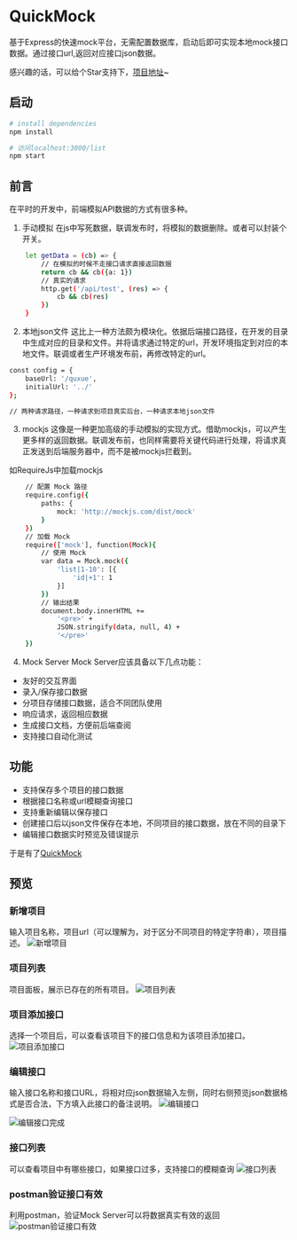 # QuickMock
基于Express的快速mock平台，无需配置数据库，启动后即可实现本地mock接口数据。通过接口url,返回对应接口json数据。

感兴趣的话，可以给个Star支持下，[项目地址](https://github.com/zouyifeng/QuickMock)~

## 启动

``` bash
# install dependencies
npm install

# 访问localhost:3000/list
npm start
```

## 前言
在平时的开发中，前端模拟API数据的方式有很多种。

1. 手动模拟
在js中写死数据，联调发布时，将模拟的数据删除。或者可以封装个开关。
```bash
    let getData = (cb) => {
        // 在模拟的时候不走接口请求直接返回数据
        return cb && cb({a: 1})
        // 真实的请求
        http.get('/api/test', (res) => {
            cb && cb(res)
        })
    }
```

2. 本地json文件
这比上一种方法颇为模块化。依据后端接口路径，在开发的目录中生成对应的目录和文件。并将请求通过特定的url，开发环境指定到对应的本地文件。联调或者生产环境发布前，再修改特定的url。

```bash
const config = {
	baseUrl: '/quxue',
	initialUrl: '../'
};

// 两种请求路径，一种请求到项目真实后台，一种请求本地json文件
```

3. mockjs
这像是一种更加高级的手动模拟的实现方式。借助mockjs，可以产生更多样的返回数据。联调发布前，也同样需要将关键代码进行处理，将请求真正发送到后端服务器中，而不是被mockjs拦截到。

如RequireJs中加载mockjs

```bash
    // 配置 Mock 路径
    require.config({
        paths: {
            mock: 'http://mockjs.com/dist/mock'
        }
    })
    // 加载 Mock
    require(['mock'], function(Mock){
        // 使用 Mock
        var data = Mock.mock({
            'list|1-10': [{
                'id|+1': 1
            }]
        })
        // 输出结果
        document.body.innerHTML +=
            '<pre>' +
            JSON.stringify(data, null, 4) +
            '</pre>'
    })
```

4. Mock Server
Mock Server应该具备以下几点功能：
* 友好的交互界面
* 录入/保存接口数据
* 分项目存储接口数据，适合不同团队使用
* 响应请求，返回相应数据
* 生成接口文档，方便前后端查阅
* 支持接口自动化测试

## 功能
* 支持保存多个项目的接口数据
* 根据接口名称或url模糊查询接口
* 支持重新编辑以保存接口
* 创建接口后以json文件保存在本地，不同项目的接口数据，放在不同的目录下
* 编辑接口数据实时预览及错误提示

于是有了[QuickMock](https://github.com/zouyifeng/QuickMock)


## 预览

### 新增项目
输入项目名称，项目url（可以理解为，对于区分不同项目的特定字符串），项目描述。
![新增项目](http://7xo8y0.com1.z0.glb.clouddn.com/quickmock1.png)


### 项目列表
项目面板，展示已存在的所有项目。
![项目列表](http://7xo8y0.com1.z0.glb.clouddn.com/quickmock2.png)


### 项目添加接口
选择一个项目后，可以查看该项目下的接口信息和为该项目添加接口。
![项目添加接口](http://7xo8y0.com1.z0.glb.clouddn.com/quickmock3.png)


### 编辑接口
输入接口名称和接口URL，将相对应json数据输入左侧，同时右侧预览json数据格式是否合法，下方填入此接口的备注说明。
![编辑接口](http://7xo8y0.com1.z0.glb.clouddn.com/quickmock4.png)

![编辑接口完成](http://7xo8y0.com1.z0.glb.clouddn.com/quickmock5.png)

### 接口列表
可以查看项目中有哪些接口，如果接口过多，支持接口的模糊查询
![接口列表](http://7xo8y0.com1.z0.glb.clouddn.com/quickmock6.png)


### postman验证接口有效
利用postman，验证Mock Server可以将数据真实有效的返回
![postman验证接口有效](http://7xo8y0.com1.z0.glb.clouddn.com/quickmock7.png)